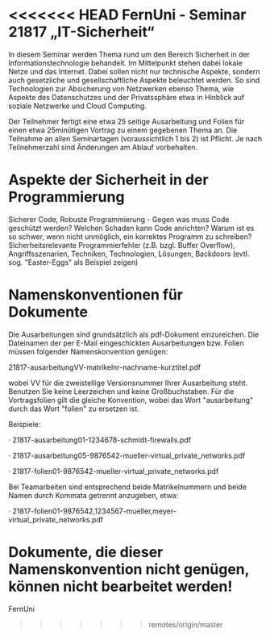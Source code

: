 <<<<<<< HEAD
FernUni - Seminar 21817 „IT-Sicherheit“
=========

In diesem Seminar werden Thema rund um den Bereich Sicherheit in der Informationstechnologie behandelt. 
Im Mittelpunkt stehen dabei lokale Netze und das Internet. Dabei sollen nicht nur technische Aspekte, sondern auch gesetzliche und gesellschaftliche Aspekte beleuchtet werden. 
So sind Technologien zur Absicherung von Netzwerken ebenso Thema, wie Aspekte des Datenschutzes und der Privatssphäre etwa in Hinblick auf soziale Netzwerke und Cloud Computing. 

Der Teilnehmer fertigt eine etwa 25 seitige Ausarbeitung und Folien für einen etwa 25minütigen Vortrag zu einem gegebenen Thema an. Die Teilnahme an allen Seminartagen (voraussichtlich 1 bis 2) ist Pflicht. Je nach Teilnehmerzahl sind Änderungen am Ablauf vorbehalten.


Aspekte der Sicherheit in der Programmierung 
=======

Sicherer Code, Robuste Programmierung - Gegen
was muss Code geschützt werden? Welchen Schaden kann Code anrichten? Warum ist es so
schwer, wenn nicht unmöglich, ein korrektes Programm zu schreiben? Sicherheitsrelevante
Programmierfehler (z.B. bzgl. Buffer Overflow), Angriffsszenarien, Techniken, Technologien,
Lösungen, Backdoors (evtl. sog. "Easter-Eggs" als Beispiel zeigen)



Namenskonventionen für Dokumente
=

Die Ausarbeitungen sind grundsätzlich als pdf-Dokument einzureichen. Die Dateinamen der per E-Mail eingeschickten Ausarbeitungen bzw. Folien müssen folgender Namenskonvention genügen:

21817-ausarbeitungVV-matrikelnr-nachname-kurztitel.pdf

wobei VV für die zweistellige Versionsnummer Ihrer Ausarbeitung steht. Benutzen Sie keine Leerzeichen und keine Großbuchstaben. Für die Vortragsfolien gilt die gleiche Konvention, wobei das Wort "ausarbeitung" durch das Wort "folien" zu ersetzen ist.

Beispiele:

· 21817-ausarbeitung01-1234678-schmidt-firewalls.pdf

· 21817-ausarbeitung05-9876542-mueller-virtual_private_networks.pdf

· 21817-folien01-9876542-mueller-virtual_private_networks.pdf

Bei Teamarbeiten sind entsprechend beide Matrikelnummern und beide Namen durch Kommata getrennt anzugeben, etwa:

· 21817-folien01-9876542,1234567-mueller,meyer-virtual_private_networks.pdf

Dokumente, die dieser Namenskonvention nicht genügen, können nicht bearbeitet werden!
=======
FernUni
>>>>>>> remotes/origin/master
